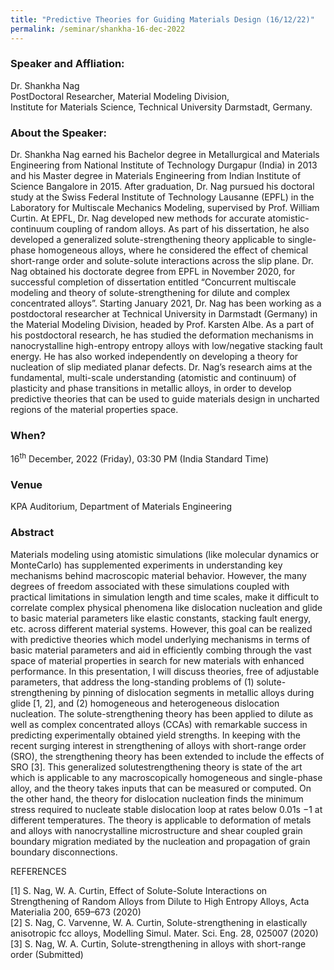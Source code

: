 ```yaml
---
title: "Predictive Theories for Guiding Materials Design (16/12/22)"
permalink: /seminar/shankha-16-dec-2022
---
```

### Speaker and Affliation:
Dr. Shankha Nag <br>
PostDoctoral Researcher, Material Modeling Division, <br>
Institute for Materials Science, Technical University Darmstadt, Germany.<br>

### About the Speaker: 
Dr. Shankha Nag earned his Bachelor degree in Metallurgical and Materials Engineering from National Institute of Technology Durgapur (India) in 2013 and his Master degree in Materials Engineering from Indian Institute of Science Bangalore in 2015. After graduation, Dr. Nag pursued his doctoral study at the Swiss Federal Institute of Technology Lausanne (EPFL) in the Laboratory for Multiscale Mechanics Modeling, supervised by Prof. William Curtin. At EPFL, Dr. Nag developed new methods for accurate atomistic-continuum coupling of random alloys. As part of his dissertation, he also developed a generalized solute-strengthening theory applicable to single-phase homogeneous alloys, where he considered the effect of chemical short-range order and solute-solute interactions across the slip plane. Dr. Nag obtained his doctorate degree from EPFL in November 2020, for successful completion of dissertation entitled “Concurrent multiscale modeling and theory of solute-strengthening for dilute and complex concentrated alloys”. Starting January 2021, Dr. Nag has been working as a postdoctoral researcher at Technical University in Darmstadt (Germany) in the Material Modeling Division, headed by Prof. Karsten Albe. As a part of his postdoctoral research, he has studied the deformation mechanisms in nanocrystalline high-entropy entropy alloys with low/negative stacking fault energy. He has also worked independently on developing a theory for nucleation of slip mediated planar defects. Dr. Nag’s research aims at the fundamental, multi-scale understanding (atomistic and continuum) of plasticity and phase transitions in metallic alloys, in order to develop predictive theories that can be used to guide materials design in uncharted regions of the material properties space. 

### When?
16<sup>th</sup> December, 2022 (Friday), 03:30 PM (India Standard Time)

### Venue
KPA Auditorium, Department of Materials Engineering

### Abstract
Materials modeling using atomistic simulations (like molecular dynamics or MonteCarlo) has supplemented experiments in understanding key mechanisms behind macroscopic material behavior. However, the many degrees of freedom associated with these simulations coupled with practical limitations in simulation length and time scales, make it difficult to correlate complex physical phenomena like dislocation nucleation and glide to basic material parameters like elastic constants, stacking fault energy, etc. across different material systems. However, this goal can be realized with predictive theories which model underlying mechanisms in terms of basic material parameters and aid in efficiently combing through the vast space of material properties in search for new materials with enhanced performance. In this presentation, I will discuss theories, free of adjustable parameters, that address the long-standing problems of (1) solute-strengthening by pinning of dislocation segments in metallic alloys during glide [1, 2], and (2) homogeneous and heterogeneous dislocation nucleation. The solute-strengthening theory has been applied to dilute as well as complex concentrated alloys (CCAs) with remarkable success in predicting experimentally obtained yield strengths. In keeping with the recent surging interest in strengthening of alloys with short-range order (SRO), the strengthening theory has been extended to include the effects of SRO [3]. This generalized solutestrengthening theory is state of the art which is applicable to any macroscopically homogeneous and single-phase alloy, and the theory takes inputs that can be measured or computed. On the other hand, the theory for dislocation nucleation finds the minimum stress required to nucleate stable dislocation loop at rates below 0.01s −1 at different temperatures. The theory is applicable to deformation of metals and alloys with nanocrystalline microstructure and shear coupled grain boundary migration mediated by the nucleation and propagation of grain boundary disconnections. 
 
REFERENCES <br>
 
[1] S. Nag, W. A. Curtin, Effect of Solute-Solute Interactions on Strengthening of 
Random Alloys from Dilute to High Entropy Alloys, Acta Materialia 200, 659–673 
(2020)<br> 
[2] S. Nag, C. Varvenne, W. A. Curtin, Solute-strengthening in elastically anisotropic 
fcc alloys, Modelling Simul. Mater. Sci. Eng. 28, 025007 (2020) <br>
[3] S. Nag, W. A. Curtin, Solute-strengthening in alloys with short-range order (Submitted) <br>

